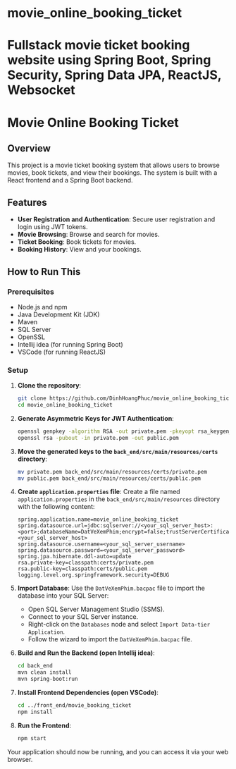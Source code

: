 # movie_online_booking_ticket
Fullstack movie ticket booking website using Spring Boot, Spring Security, Spring Data JPA, ReactJS, Websocket
=======
# Movie Online Booking Ticket

## Overview

This project is a movie ticket booking system that allows users to browse movies, book tickets, and view their bookings. The system is built with a React frontend and a Spring Boot backend.

## Features

- **User Registration and Authentication**: Secure user registration and login using JWT tokens.
- **Movie Browsing**: Browse and search for movies.
- **Ticket Booking**: Book tickets for movies.
- **Booking History**: View and your bookings.

## How to Run This

### Prerequisites

- Node.js and npm
- Java Development Kit (JDK)
- Maven
- SQL Server
- OpenSSL
- Intellij idea (for running Spring Boot)
- VSCode (for running ReactJS)

### Setup

1. **Clone the repository**:
    ```sh
    git clone https://github.com/DinhHoangPhuc/movie_online_booking_ticket.git
    cd movie_online_booking_ticket
    ```

2. **Generate Asymmetric Keys for JWT Authentication**:
    ```sh
    openssl genpkey -algorithm RSA -out private.pem -pkeyopt rsa_keygen_bits:2048
    openssl rsa -pubout -in private.pem -out public.pem
    ```

3. **Move the generated keys to the `back_end/src/main/resources/certs` directory**:
    ```sh
    mv private.pem back_end/src/main/resources/certs/private.pem
    mv public.pem back_end/src/main/resources/certs/public.pem
    ```

4. **Create `application.properties` file**:
    Create a file named `application.properties` in the `back_end/src/main/resources` directory with the following content:
    ```properties
    spring.application.name=movie_online_booking_ticket
    spring.datasource.url=jdbc:sqlserver://<your_sql_server_host>:<port>;databaseName=DatVeXemPhim;encrypt=false;trustServerCertificate=false;hostNameInCertificate=<your_sql_server_host>
    spring.datasource.username=<your_sql_server_username>
    spring.datasource.password=<your_sql_server_password>
    spring.jpa.hibernate.ddl-auto=update
    rsa.private-key=classpath:certs/private.pem
    rsa.public-key=classpath:certs/public.pem
    logging.level.org.springframework.security=DEBUG
    ```

5. **Import Database**:
    Use the `DatVeXemPhim.bacpac` file to import the database into your SQL Server:
    - Open SQL Server Management Studio (SSMS).
    - Connect to your SQL Server instance.
    - Right-click on the `Databases` node and select `Import Data-tier Application`.
    - Follow the wizard to import the `DatVeXemPhim.bacpac` file.

6. **Build and Run the Backend (open Intellij idea)**:
    ```sh
    cd back_end
    mvn clean install
    mvn spring-boot:run
    ```

7. **Install Frontend Dependencies (open VSCode)**:
    ```sh
    cd ../front_end/movie_booking_ticket
    npm install
    ```

8. **Run the Frontend**:
    ```sh
    npm start
    ```

Your application should now be running, and you can access it via your web browser.

